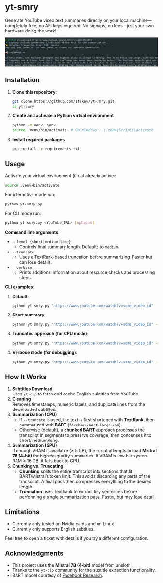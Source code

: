 # yt-smry

Generate YouTube video text summaries directly on your local machine—completely free, no API keys required. No signups, no fees—just your own hardware doing the work!

![Screenshot](images/screenshot.jpg)

## Installation

1. **Clone this repository**:
   ```bash
   git clone https://github.com/stukev/yt-smry.git
   cd yt-smry
   ```
2. **Create and activate a Python virtual environment**:
   ```bash
   python -m venv .venv
   source .venv/bin/activate  # On Windows: .\.venv\Scripts\activate
   ```
3. **Install required packages**:
   ```bash
   pip install -r requirements.txt
   ```

## Usage

Activate your virtual environment (if not already active):
```bash
source .venv/bin/activate
```

For interactive mode run:
```bash
python yt-smry.py
```

For CLI mode run:
```bash
python yt-smry.py <YouTube_URL> [options]
```

**Command line arguments**:

- `--level {short|medium|long}`
  - Controls final summary length. Defaults to `medium`.
- `--truncate`
  - Uses a TextRank-based truncation before summarizing. Faster but can lose details.
- `--verbose`
  - Prints additional information about resource checks and processing steps.

**CLI examples**:
1. **Default**:
   ```bash
   python yt-smry.py "https://www.youtube.com/watch?v=some_video_id"
   ```
2. **Short summary**:
   ```bash
   python yt-smry.py "https://www.youtube.com/watch?v=some_video_id" --level short
   ```
3. **Truncated approach (for CPU mode)**:
   ```bash
   python yt-smry.py "https://www.youtube.com/watch?v=some_video_id" --truncate
   ```
4. **Verbose mode (for debugging)**:
   ```bash
   python yt-smry.py "https://www.youtube.com/watch?v=some_video_id" --verbose
   ```

## How It Works

1. **Subtitles Download**  
   Uses `yt-dlp` to fetch and cache English subtitles from YouTube.
2. **Cleaning**  
   Removes timestamps, numeric labels, and duplicate lines from the downloaded subtitles.
3. **Summarization (CPU)**  
   - If `--truncate` is used, the text is first shortened with **TextRank**, then summarized with **BART** (`facebook/bart-large-cnn`).
   - Otherwise (default), a **chunked BART** approach processes the transcript in segments to preserve coverage, then condenses it to short/medium/long.
4. **Summarization (GPU)**  
   If enough VRAM is available (≥ 5 GB), the script attempts to load **Mistral 7B (4-bit)** for highest-quality summaries. If VRAM is low but system RAM ≥ 16 GB, it falls back to CPU.
5. **Chunking vs. Truncating**  
   - **Chunking** splits the entire transcript into sections that fit BART/Mistral’s token limit. This avoids discarding any parts of the transcript. A final pass then compresses everything to the desired length.
   - **Truncation** uses TextRank to extract key sentences before performing a single summarization pass. Faster, but may lose detail.

## Limitations

- Currently only tested on Nvidia cards and on Linux.
- Currently only supports English subtitles.

Feel free to open a ticket with details if you try a different configuration.

## Acknowledgments

- This project uses the **Mistral 7B (4-bit)** model from [unsloth](https://github.com/unslothai/unsloth).
- Thanks to the `yt-dlp` community for the subtitle extraction functionality.
- BART model courtesy of [Facebook Research](https://github.com/facebookresearch).


